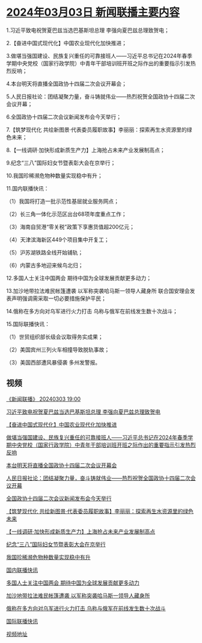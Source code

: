 # [2024年03月03日 新闻联播主要内容](https://tv.cctv.com/lm/xwlb/day/20240303.shtml)

1.习近平致电祝贺夏巴兹当选巴基斯坦总理 李强向夏巴兹总理致贺电；

2.【奋进中国式现代化】中国农业现代化加快推进；

3.做堪当强国建设、民族复兴重任的可靠接班人——习近平总书记在2024年春季学期中央党校（国家行政学院）中青年干部培训班开班之际作出的重要指示引发热烈反响；

4.本台明天将直播全国政协十四届二次会议开幕会；

5.人民日报社论：团结凝聚力量，奋斗铸就伟业——热烈祝贺全国政协十四届二次会议开幕；

6.全国政协十四届二次会议新闻发布会今天举行；

7.【筑梦现代化 共绘新图景·代表委员履职故事】李丽丽：探索再生水资源里的绿色未来；

8.【一线调研·加快形成新质生产力】上海抢占未来产业发展制高点；

9.纪念“三八”国际妇女节暨表彰大会在京举行；

10.我国珍稀濒危物种数量实现稳中有升；

11.国内联播快讯：

（1）我国将打造一批示范性基层就业服务网点；

（2）长三角一体化示范区出台68项年度重点工作；

（3）海南自贸港“零关税”政策下享惠货值超200亿元；

（4）天津滨海新区449个项目集中开复工；

（5）沪苏湖铁路全线开始铺轨；

（6）内蒙古多地迎来候鸟北归；

12.多国人士关注中国两会 期待中国为全球发展贡献更多动力；

13.加沙地带拉法难民帐篷遭袭 以军称突袭哈马斯一领导人藏身所 联合国安理会发表声明强调需采取一切必要措施保护平民；

14.俄称在多方向对乌军进行火力打击 乌称与俄军在前线发生数十次战斗；

15.国际联播快讯：

（1）世贸组织部长级会议取得务实成果；

（2）美国宾州三列火车相撞导致脱轨事故；

（3）美国西部遭风暴侵袭 多州发警报。

## 视频

[《新闻联播》 20240303 19:00](https://tv.cctv.com/2024/03/03/VIDENWdzYnpJ22LsWQfFXURT240303.shtml)

[习近平致电祝贺夏巴兹当选巴基斯坦总理 李强向夏巴兹总理致贺电](https://tv.cctv.com/2024/03/03/VIDEUDdRfZJ5QSbn0vdqpn3s240303.shtml)

[【奋进中国式现代化】中国农业现代化加快推进](https://tv.cctv.com/2024/03/03/VIDEguCSyy1pABL6rsPntARf240303.shtml)

[做堪当强国建设、民族复兴重任的可靠接班人——习近平总书记在2024年春季学期中央党校（国家行政学院）中青年干部培训班开班之际作出的重要指示引发热烈反响](https://tv.cctv.com/2024/03/03/VIDENXfPSBaku8on1vGsdBAn240303.shtml)

[本台明天将直播全国政协十四届二次会议开幕会](https://tv.cctv.com/2024/03/03/VIDEOFs2DDJj7VBQni2KmzW3240303.shtml)

[人民日报社论：团结凝聚力量，奋斗铸就伟业——热烈祝贺全国政协十四届二次会议开幕](https://tv.cctv.com/2024/03/03/VIDEMVrHRSaS30Q2gx8Feit7240303.shtml)

[全国政协十四届二次会议新闻发布会今天举行](https://tv.cctv.com/2024/03/03/VIDE5XFZn8sMu8olpNOgZR8g240303.shtml)

[【筑梦现代化 共绘新图景·代表委员履职故事】李丽丽：探索再生水资源里的绿色未来](https://tv.cctv.com/2024/03/03/VIDEekVy1T1d0pgWE3btzaQU240303.shtml)

[【一线调研·加快形成新质生产力】上海抢占未来产业发展制高点](https://tv.cctv.com/2024/03/03/VIDE1JzCOJLK4KGoOdERF32x240303.shtml)

[纪念“三八”国际妇女节暨表彰大会在京举行](https://tv.cctv.com/2024/03/03/VIDERzYdOr6SvQPsKBus5DzT240303.shtml)

[我国珍稀濒危物种数量实现稳中有升](https://tv.cctv.com/2024/03/03/VIDEdknBawJdVVycCxoPaofY240303.shtml)

[国内联播快讯](https://tv.cctv.com/2024/03/03/VIDE54pjonNvnNEpI5Ig3qe0240303.shtml)

[多国人士关注中国两会 期待中国为全球发展贡献更多动力](https://tv.cctv.com/2024/03/03/VIDEKeON64FEtqIAJ7Qux1ld240303.shtml)

[加沙地带拉法难民帐篷遭袭 以军称突袭哈马斯一领导人藏身所](https://tv.cctv.com/2024/03/03/VIDE2WpaqkFWeb8XR62hAJqH240303.shtml)

[俄称在多方向对乌军进行火力打击 乌称与俄军在前线发生数十次战斗](https://tv.cctv.com/2024/03/03/VIDELhoiWDAxje1tDxvYqdr2240303.shtml)

[国际联播快讯](https://tv.cctv.com/2024/03/03/VIDEa2QiwUW3N3K8eJ4ybNkN240303.shtml)

[视频地址](https://tv.cctv.com/lm/xwlb/day/20240303.shtml) 

